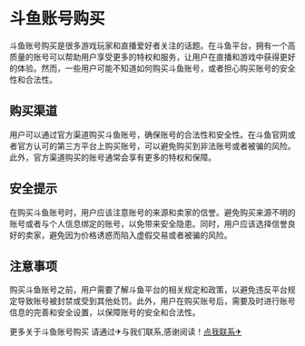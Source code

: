# 斗鱼账号购买

斗鱼账号购买是很多游戏玩家和直播爱好者关注的话题。在斗鱼平台，拥有一个高质量的账号可以帮助用户享受更多的特权和服务，让用户在直播和游戏中获得更好的体验。然而，一些用户可能不知道如何购买斗鱼账号，或者担心购买账号的安全性和合法性。

## 购买渠道

用户可以通过官方渠道购买斗鱼账号，确保账号的合法性和安全性。在斗鱼官网或者官方认可的第三方平台上购买账号，可以避免购买到非法账号或者被骗的风险。此外，官方渠道购买的账号通常会享有更多的特权和保障。

## 安全提示

在购买斗鱼账号时，用户应该注意账号的来源和卖家的信誉。避免购买来源不明的账号或者与个人信息绑定的账号，以免带来安全隐患。同时，用户应该选择信誉良好的卖家，避免因为价格诱惑而陷入虚假交易或者被骗的风险。

## 注意事项

购买斗鱼账号之前，用户需要了解斗鱼平台的相关规定和政策，以避免违反平台规定导致账号被封禁或受到其他处罚。此外，用户在购买账号后，需要及时进行账号信息的完善和安全设置，以保障账号的安全和合法性。

更多关于斗鱼账号购买 请通过✈与我们联系,感谢阅读！[点我联系✈](https://wiki.G208.com)